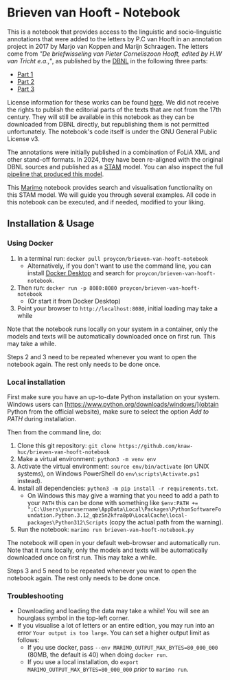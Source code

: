 # Brieven van Hooft - Notebook

This is a notebook that provides access to the linguistic and socio-linguistic
annotations that were added to the letters by P.C van Hooft in an annotation
project in 2017 by Marjo van Koppen and Marijn Schraagen. The letters come from
*"De briefwisseling van Pieter Corneliszoon Hooft, edited by H.W van Tricht
e.a.,"*, as published by the [DBNL](https://www.dbnl.org) in the following
three parts:

* [Part 1](https://www.dbnl.org/tekst/hoof001hwva02_01/)
* [Part 2](https://www.dbnl.org/tekst/hoof001hwva03_01/)
* [Part 3](https://www.dbnl.org/tekst/hoof001hwva04_01/)

License information for these works can be found
[here](https://www.dbnl.org/titels/gebruiksvoorwaarden.php?id=hoof001hwva03).
We did not receive the rights to publish the editorial parts of the texts that
are not from the 17th century. They will still be available in this notebook as
they can be downloaded from DBNL directly, but republishing them is not
permitted unfortunately. The notebook's code itself is under the GNU General Public License v3.

The annotations were initially published in a combination of FoLiA XML and
other stand-off formats. In 2024, they have been re-aligned with the original
DBNL sources and published as a [STAM](https://annotation.github.io/stam)
model. You can also inspect the full [pipeline that produced this
model](https://github.com/knaw-huc/brieven-van-hooft-pipeline).

This [Marimo](https://marimo.io) notebook provides search and visualisation
functionality on this STAM model. We will guide you through several examples.
All code in this notebook can be executed, and if needed, modified to your
liking.

## Installation & Usage

### Using Docker

1. In a terminal run: `docker pull proycon/brieven-van-hooft-notebook`
    * Alternatively, if you don't want to use the command line, you can install [Docker Desktop](https://www.docker.com/products/docker-desktop/) and search for `proycon/brieven-van-hooft-notebook`.
2. Then run: `docker run -p 8080:8080 proycon/brieven-van-hooft-notebook`
    * (Or start it from Docker Desktop)
3. Point your browser to `http://localhost:8080`, initial loading may take a while

Note that the notebook runs locally on your system in a container, only the
models and texts will be automatically downloaded once on first run. This may
take a while.

Steps 2 and 3 need to be repeated whenever you want to open the notebook again.
The rest only needs to be done once.

### Local installation

First make sure you have an up-to-date Python installation on your system.
Windows users can [https://www.python.org/downloads/windows/](obtain Python
from the official website), make sure to select the option *Add to PATH* during
installation.

Then from the command line, do:

1. Clone this git repository: `git clone https://github.com/knaw-huc/brieven-van-hooft-notebook`
2. Make a virtual environment: `python3 -m venv env`
3. Activate the virtual environment: `source env/bin/activate` (on UNIX systems), on Windows PowerShell do `env\scripts\Activate.ps1` instead).
4. Install all dependencies: `python3 -m pip install -r requirements.txt`. 
    * On Windows this may give a warning that you need to add a path to your `PATH` this can be done with something like `$env:PATH += ";C:\Users\yourusername\AppData\Local\Packages\PythonSoftwareFoundation.Python.3.12_qbz5n2kfra8p0\LocalCache\local-packages\Python312\Scripts` (copy the actual path from the warning).
5. Run the notebook: `marimo run brieven-van-hooft-notebook.py`

The notebook will open in your default web-browser and automatically run. Note
that it runs locally, only the models and texts will be automatically downloaded once on
first run. This may take a while.

Steps 3 and 5 need to be repeated whenever you want to open the notebook again.
The rest only needs to be done once.

### Troubleshooting

* Downloading and loading the data may take a while! You will see an hourglass symbol in the top-left corner.
* If you visualise a lot of letters or an entire edition, you may run into an error `Your output is too large`.
  You can set a higher output limit as follows:
    * If you use docker, pass `--env MARIMO_OUTPUT_MAX_BYTES=80_000_000` (80MB, the default is 40) when doing `docker run`.
    * If you use a local installation, do `export MARIMO_OUTPUT_MAX_BYTES=80_000_000` *prior* to `marimo run`.

